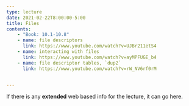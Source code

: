 ```yaml
---
type: lecture
date: 2021-02-22T8:00:00-5:00
title: Files
contents:
    - "Book: 10.1-10.8"
    - name: file descriptors
      link: https://www.youtube.com/watch?v=UJBr211etS4
    - name: interacting with files
      link: https://www.youtube.com/watch?v=ayMPFUGE_b4
    - name: file descriptor tables, `dup2`
      link: https://www.youtube.com/watch?v=rW_NV6rf0rM


---
```


If there is any **extended** web based info for the lecture, it can go here.

